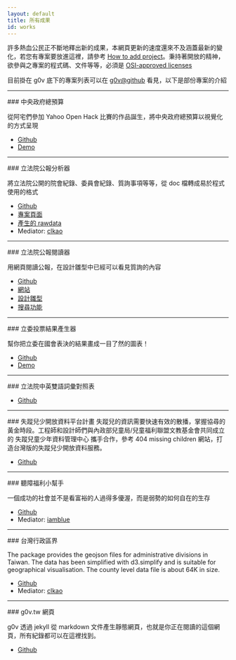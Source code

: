 ```yaml
---
layout: default
title: 所有成果
id: works
---
```


許多熱血公民正不斷地釋出新的成果，本網頁更新的速度還來不及涵蓋最新的變化，若您有專案要放進這裡，請參考 [How to add project](https://github.com/g0v/g0v.tw/wiki/Add-project)。秉持著開放的精神，欲參與之專案的程式碼、文件等等，必須是 [OSI-approved licenses](http://opensource.org/licenses/index.html)

目前掛在 g0v 底下的專案列表可以在 [g0v@github](https://github.com/g0v/) 看見，以下是部份專案的介紹

<hr />
### 中央政府總預算

從阿宅們參加 Yahoo Open Hack 比賽的作品誕生，將中央政府總預算以視覺化的方式呈現

* [Github](https://github.com/g0v/twbudget)
* [Demo](http://budget.g0v.tw/)

<hr />
### 立法院公報分析器

將立法院公開的院會紀錄、委員會紀錄、質詢事項等等，從 doc 檔轉成易於程式使用的格式

* [Github](https://github.com/g0v/twlyparser)
* [專案頁面](http://dev.g0v.tw/Project-TWLY.html)
* [產生的 rawdata](https://github.com/g0v/ly-gazette)
* Mediator: [clkao](https://github.com/clkao)

<hr />
### 立法院公報閱讀器

用網頁閱讀公報，在設計雛型中已經可以看見質詢的內容

* [Github](http://github.com/g0v/ly.g0v.tw)
* [網站](http://ly.g0v.tw.jit.su/#/sitting)
* [設計雛型](http://twlyreader-prototype.herokuapp.com/)
* [搜尋功能](http://open.ly.g0v.tw/)

<hr />
### 立委投票結果產生器

幫你把立委在國會表決的結果畫成一目了然的圖表！

* [Github](https://github.com/g0v/ly-vote)
* [Demo](http://bl.ocks.org/4248542)

<hr />
### 立法院中英雙語詞彙對照表

* [Github](https://github.com/g0v/ly-glossary)

<hr />
### 失蹤兒少開放資料平台計畫
失蹤兒的資訊需要快速有效的散播，掌握協尋的黃金時段。工程師和設計師們與內政部兒童局/兒童福利聯盟文教基金會共同成立的 失蹤兒童少年資料管理中心 攜手合作，參考 404 missing children 網站，打造台灣版的失蹤兒少開放資料服務。

* [Github](https://github.com/g0v/dev/wiki/Project-ChildNotFound.tw)

<hr />
### 聽障福利小幫手

一個成功的社會並不是看富裕的人過得多優渥，而是弱勢的如何自在的生存

* [Github](https://github.com/g0v/listening)
* Mediator: [iamblue](tonyone0902@gmail.com)

<hr />
### 台灣行政區界

The package provides the geojson files for administrative divisions in Taiwan. The data has been simplified with d3.simplify and is suitable for geographical visualisation. The county level data file is about 64K in size.

* [Github](https://github.com/g0v/twgeojson)
* Mediator: [clkao](https://github.com/clkao)

<hr />
### g0v.tw 網頁

g0v 透過 jekyll 從 markdown 文件產生靜態網頁，也就是你正在閱讀的這個網頁，所有紀錄都可以在這裡找到。

* [Github](https://github.com/g0v/g0v.tw) 

